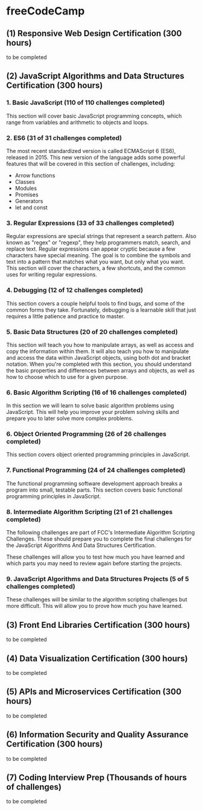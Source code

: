 # freeCodeCamp

## (1) Responsive Web Design Certification (300 hours)
to be completed

## (2) JavaScript Algorithms and Data Structures Certification (300 hours)

### 1. Basic JavaScript (110 of 110 challenges completed)
This section will cover basic JavaScript programming concepts, which range from variables and arithmetic to objects and loops. 
### 2. ES6 (31 of 31 challenges completed)
The most recent standardized version is called ECMAScript 6 (ES6), released in 2015. This new version of the language adds some powerful features that will be covered in this section of challenges, including:
 - Arrow functions
 - Classes
 - Modules
 - Promises
 - Generators
 - let and const
### 3. Regular Expressions (33 of 33 challenges completed)
Regular expressions are special strings that represent a search pattern. Also known as "regex" or "regexp", they help programmers match, search, and replace text. Regular expressions can appear cryptic because a few characters have special meaning. The goal is to combine the symbols and text into a pattern that matches what you want, but only what you want. This section will cover the characters, a few shortcuts, and the common uses for writing regular expressions.
### 4. Debugging (12 of 12 challenges completed)
This section covers a couple helpful tools to find bugs, and some of the common forms they take. Fortunately, debugging is a learnable skill that just requires a little patience and practice to master.
### 5. Basic Data Structures (20 of 20 challenges completed)
This section will teach you how to manipulate arrays, as well as access and copy the information within them. It will also teach you how to manipulate and access the data within JavaScript objects, using both dot and bracket notation. When you're completed with this section, you should understand the basic properties and differences between arrays and objects, as well as how to choose which to use for a given purpose.
### 6. Basic Algorithm Scripting (16 of 16 challenges completed)
In this section we will learn to solve basic algorithm problems using JavaScript. This will help you improve your problem solving skills and prepare you to later solve more complex problems.
### 6. Object Oriented Programming (26 of 26 challenges completed)
This section covers object oriented programming principles in JavaScript.
### 7. Functional Programming (24 of 24 challenges completed)
The functional programming software development approach breaks a program into small, testable parts. This section covers basic functional programming principles in JavaScript.
### 8. Intermediate Algorithm Scripting (21 of 21 challenges completed)
The following challenges are part of FCC's Intermediate Algorithm Scripting Challenges. These should prepare you to complete the final challenges for the JavaScript Algorithms And Data Structures Certification.

These challenges will allow you to test how much you have learned and which parts you may need to review again before starting the projects.
### 9. JavaScript Algorithms and Data Structures Projects (5 of 5 challenges completed)
These challenges will be similar to the algorithm scripting challenges but more difficult. This will allow you to prove how much you have learned.

## (3) Front End Libraries Certification (300 hours)
to be completed

## (4) Data Visualization Certification (300 hours)
to be completed

## (5) APIs and Microservices Certification (300 hours)
to be completed

## (6) Information Security and Quality Assurance Certification (300 hours)
to be completed

## (7) Coding Interview Prep (Thousands of hours of challenges)
to be completed